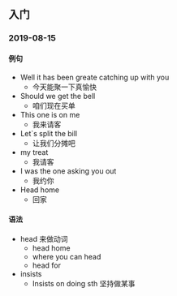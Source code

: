 ## 入门

### 2019-08-15

#### 例句

- Well it has been greate catching up with you
  - 今天能聚一下真愉快
- Should we get the bell
  - 咱们现在买单
- This one is on me
  - 我来请客
- Let`s split the bill
  - 让我们分摊吧
- my treat
  - 我请客
- I was the one asking you out
  - 我约你
- Head home
  - 回家

#### 语法

- head 来做动词
  - head home
  - where you can head
  - head for
- insists
  - Insists on doing sth 坚持做某事